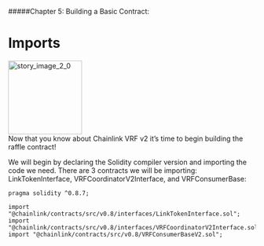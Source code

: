 #####Chapter 5: Building a Basic Contract:

# Imports

<ContentWrapp>
  <div class="imgContainer">
    <img alt="story_image_2_0" src="/images/chapter/man.svg" width="150px" height="150px">
  </div>

  <div class="itemsContainer">
    <div class="item-text">
     Now that you know about Chainlink VRF v2 it’s time to begin building the raffle contract!
    </div>
  </div>
</ContentWrapp>

We will begin by declaring the Solidity compiler version and importing the code we need. There are 3 contracts we will be importing: LinkTokenInterface, VRFCoordinatorV2Interface, and VRFConsumerBase:

```
pragma solidity ^0.8.7;

import "@chainlink/contracts/src/v0.8/interfaces/LinkTokenInterface.sol";
import "@chainlink/contracts/src/v0.8/interfaces/VRFCoordinatorV2Interface.sol";
import "@chainlink/contracts/src/v0.8/VRFConsumerBaseV2.sol";
```
